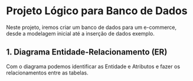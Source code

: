 # Projeto Lógico para Banco de Dados

Neste projeto, iremos criar um banco de dados para um e-commerce, desde a modelagem inicial até a inserção de dados exemplo.

## 1. Diagrama Entidade-Relacionamento (ER)

Com o diagrama podemos identificar as Entidade e Atributos e fazer os relacionamentos entre as tabelas.


